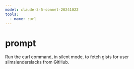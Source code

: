 ```yaml
---
model: claude-3-5-sonnet-20241022
tools:
  - name: curl
---
```


# prompt

Run the curl command, in silent mode, to fetch gists for user slimslenderslacks from GitHub.

